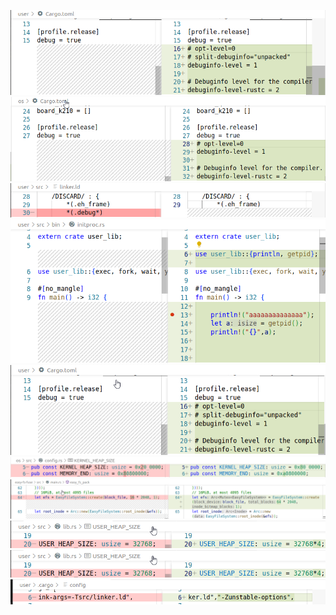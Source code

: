 ![](./imgs/1.png)
![](./imgs/2.png)
![](./imgs/3.png)
![](./imgs/4.png)
![](./imgs/5.png)
![](./imgs/6.png)
![](./imgs/7.png)
![](./imgs/8.png)
![](./imgs/8.png)
![](./imgs/9.png)